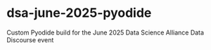 # dsa-june-2025-pyodide
Custom Pyodide build for the June 2025 Data Science Alliance Data Discourse event
